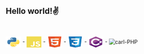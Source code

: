 ## Hello world!✌️



##

<div style="display: inline_block"><br>
  <img align="center" alt="carl-python" height="30" width="40" src="https://raw.githubusercontent.com/devicons/devicon/master/icons/python/python-original.svg"> -
  <img align="center" alt="carl-JS" height="30" width="40" src="https://raw.githubusercontent.com/devicons/devicon/master/icons/javascript/javascript-plain.svg"> -
  <img align="center" alt="carl-HTML" height="30" width="40" src="https://raw.githubusercontent.com/devicons/devicon/master/icons/html5/html5-original.svg"> -
  <img align="center" alt="carl-CSS" height="30" width="40" src="https://raw.githubusercontent.com/devicons/devicon/master/icons/css3/css3-original.svg"> -
  <img align="center" alt="carl-Csharp" height="30" width="40" src="https://raw.githubusercontent.com/devicons/devicon/master/icons/csharp/csharp-original.svg"> -
  <img align="center" alt="carl-PHP" height="30" width="40" src="https://cdn.jsdelivr.net/gh/devicons/devicon@latest/icons/php/php-original.svg">
</div>
